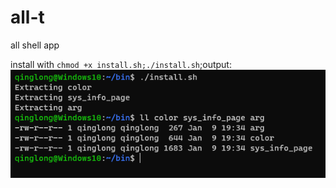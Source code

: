 # all-t
all shell app

install with `chmod +x install.sh;./install.sh`;output:
![output](https://raw.githubusercontent.com/kong-fan-xing123/all-t/main/ppt.png)
